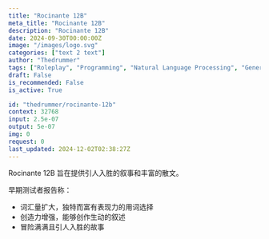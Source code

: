 ```yaml
---
title: "Rocinante 12B"
meta_title: "Rocinante 12B"
description: "Rocinante 12B"
date: 2024-09-30T00:00:00Z
image: "/images/logo.svg"
categories: ["text 2 text"]
author: "Thedrummer"
tags: ["Roleplay", "Programming", "Natural Language Processing", "Generative AI", "Chatbots"]
draft: False
is_recommended: False
is_active: True

id: "thedrummer/rocinante-12b"
context: 32768
input: 2.5e-07
output: 5e-07
img: 0
request: 0
last_updated: 2024-12-02T02:38:27Z
---
```


Rocinante 12B 旨在提供引人入胜的叙事和丰富的散文。

早期测试者报告称：
- 词汇量扩大，独特而富有表现力的用词选择
- 创造力增强，能够创作生动的叙述
- 冒险满满且引人入胜的故事

